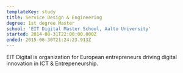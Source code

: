 ```yaml
---
templateKey: study
title: Service Design & Engineering
degree: 1st degree Master
school: 'EIT Digital Master School, Aalto University'
started: 2014-08-31T22:00:00.000Z
ended: 2015-06-30T21:24:23.913Z
---
```

EIT Digital is organization for European entrepreneurs driving digital innovation in ICT & Entrepeneurship.
